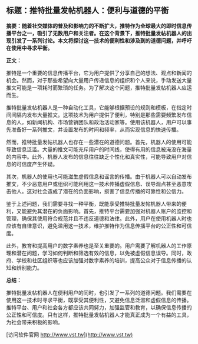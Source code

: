 ## **标题：推特批量发帖机器人：便利与道德的平衡**

**摘要：随着社交媒体的普及和影响力的不断扩大，推特作为全球最大的即时信息传播平台之一，吸引了无数用户和关注者。在这个背景下，推特批量发帖机器人的出现引发了一系列讨论。本文将探讨这一技术的便利性和涉及到的道德问题，并呼吁在使用中寻求平衡。**

**正文：**

推特是一个重要的信息传播平台，它为用户提供了分享自己的想法、观点和新闻的机会。然而，对于那些希望向大量用户传递信息的组织和个人来说，手动发送大量推文可能是一项耗时而繁琐的任务。为了解决这个问题，推特批量发帖机器人应运而生。

推特批量发帖机器人是一种自动化工具，它能够根据预设的规则和模板，在指定时间间隔内发布大量推文。这项技术为用户提供了便利，特别是那些需要频繁发布信息的人，如新闻机构、市场营销团队和政治活动家等。使用该机器人，用户可以事先准备好一系列推文，并设置发布的时间和频率，从而实现信息的快速传播。

然而，推特批量发帖机器人也存在一些潜在的道德问题。首先，机器人的使用可能导致信息泛滥。大量的推文可能充斥用户的时间线，使得有用的信息被淹没在海量的内容中。此外，机器人发布的信息往往缺乏个性化和真实性，可能导致用户对信息的可信度产生怀疑。

其次，机器人的使用也可能滋生虚假信息和谣言的传播。由于机器人可以自动发布推文，不少恶意用户或组织可能利用这一技术传播虚假信息、误导观点甚至恶意攻击他人。这对社会造成了潜在的负面影响，损害了信息传播的可靠性和公信力。

鉴于上述问题，我们需要寻找一种平衡，既能享受推特批量发帖机器人带来的便利，又能避免其潜在的负面影响。首先，推特平台需要加强对机器人账户的监控和管理，确保其使用符合规范并且不违反道德和法律。此外，用户在使用机器人时也应该有自律意识，避免滥用这一技术，维护推特作为信息传播平台的公正性和可信度。

此外，教育和提高用户的数字素养也是至关重要的。用户需要了解机器人的工作原理和潜在问题，学习如何判断和筛选有效的信息，以免被虚假信息误导。同时，政府、学校和社区组织等也应该加强对数字素养的培训，提高公众对于信息传播的认知和辨别能力。

**总结：**

推特批量发帖机器人在便利用户的同时，也引发了一系列的道德问题。我们需要在使用这一技术时寻求平衡，既享受其便利性，又避免信息泛滥和虚假信息的传播。推特平台、用户和社会各方都应该共同努力，加强监管和教育，以确保信息传播的公正性和可信度。只有这样，推特批量发帖机器人才能真正成为一个有益的工具，为社会带来积极的影响。


[访问软件官网 http://www.vst.tw](http://www.vst.tw)
